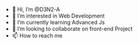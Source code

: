 - 👋 Hi, I’m @D3N2-A
- 👀 I’m interested in Web Development
- 🌱 I’m currently learning Advanced Js
- 💞️ I’m looking to collaborate on front-end Project
- 📫 How to reach me  

<!---
D3N2-A/D3N2-A is a ✨ special ✨ repository because its `README.md` (this file) appears on your GitHub profile.
You can click the Preview link to take a look at your changes.
--->
